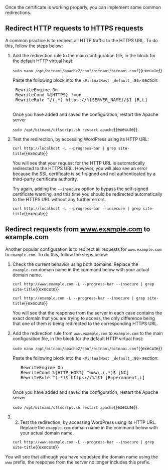 Once the certificate is working properly, you can implement some common redirections.

## Redirect HTTP requests to HTTPS requests

A common practice is to redirect all HTTP traffic to the HTTPS URL. To do this, follow the steps below:

1. Add the redirection rule to the main configuration file, in the block for the default HTTP virtual host:

    `sudo nano /opt/bitnami/apache2/conf/bitnami/bitnami.conf`{{execute}}
    
    Paste the following block into the `<VirtualHost _default_:80>` section:
    
    <pre class="file" data-target="clipboard">
    RewriteEngine On
    RewriteCond %{HTTPS} !=on
    RewriteRule ^/(.*) https://%{SERVER_NAME}/$1 [R,L]
    </pre>

    Once you have added and saved the configuration, restart the Apache server 
    
    `sudo /opt/bitnami/ctlscript.sh restart apache`{{execute}}.
    
2. Test the redirection, by accessing WordPress using its HTTP URL:

    `curl http://localhost -L --progress-bar | grep site-title`{{execute}}
    
    You will see that your request for the HTTP URL is automatically redirected to the HTTPS URL. However, you will also see an error because the SSL certificate is self-signed and not authenticated by a third-party certificate authority. 
    
    Try again, adding the `--insecure` option to bypass the self-signed certificate warning, and this time you should be redirected automatically to the HTTPS URL without any further errors.
    
    `curl http://localhost -L --progress-bar --insecure | grep site-title`{{execute}}

## Redirect requests from www.example.com to example.com

Another popular configuration is to redirect all requests for `www.example.com` to `example.com`. To do this, follow the steps below:
 
1. Check the current behavior using both domains. Replace the `example.com` domain name in the command below with your actual domain name.
    
    `curl http://www.example.com -L --progress-bar --insecure | grep site-title`{{execute}}

    `curl http://example.com -L --progress-bar --insecure | grep site-title`{{execute}}
    
    You will see that the response from the server in each case contains the exact domain that you are trying to access, the only difference being that one of them is being redirected to the corresponding HTTPS URL.
    
2. Add the redirection rule from `www.example.com` to `example.com` to the main configuration file, in the block for the default HTTP virtual host:

    `sudo nano /opt/bitnami/apache2/conf/bitnami/bitnami.conf`{{execute}}

    Paste the following block into the `<VirtualHost _default_:80>` section:

    <pre class="file" data-target="clipboard">
      RewriteEngine On
      RewriteCond %{HTTP_HOST} ^www\.(.*)$ [NC]
      RewriteRule ^(.*)$ https://%1$1 [R=permanent,L]
    </pre>
    
    Once you have added and saved the configuration, restart the Apache server 
    
    `sudo /opt/bitnami/ctlscript.sh restart apache`{{execute}}.
    
3. 2. Test the redirection, by accessing WordPress using its HTTP URL. Replace the `example.com` domain name in the command below with your actual domain name.

    `curl http://www.example.com -L --progress-bar --insecure | grep site-title`{{execute}}
    
  You will see that although you have requested the domain name using the `www` prefix, the response from the server no longer includes this prefix.
